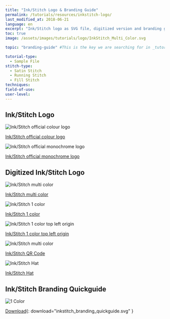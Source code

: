 ```yaml
---
title: "Ink/Stitch Logo & Branding Guide"
permalink: /tutorials/resources/inkstitch-logo/
last_modified_at: 2018-06-21
language: en
excerpt: "Ink/Stitch logo as SVG file, digitized version and branding guide."
toc: true
image: /assets/images/tutorials/logo/InkStitch_Multi_Color.svg

topic: "branding-guide" #This is the key we are searching for in _tutorials/002-001-branding-guide.md. It serves to include this file to the tutorial navigation.

tutorial-type:
  - Sample File
stitch-type:
  - Satin Stitch
  - Running Stitch
  - Fill Stitch
techniques:
field-of-use:
user-level: 
---
```

## Ink/Stitch Logo

<div class="feature__wrapper logo__gallery">
  <div class="feature__item">
    <div class="archive__item-teaser">
      <img src="/assets/images/tutorials/logo/inkstitch_colour_logo.svg" alt="Ink/Stitch official colour logo">
    </div>
    <div class="archive__item-body">
      <div class="archive__item-excerpt">
        <p><a href="/assets/images/tutorials/logo/inkstitch_colour_logo.svg">Ink/Stitch official colour logo</a></p>
      </div>
    </div>
  </div>
  <div class="feature__item">
    <div class="archive__item-teaser">
      <img src="/assets/images/tutorials/logo/inkstitch_official_logo.svg" alt="Ink/Stitch official monochrome logo">
    </div>
    <div class="archive__item-body">
      <div class="archive__item-excerpt">
        <p><a href="/assets/images/tutorials/logo/inkstitch_official_logo.svg">Ink/Stitch official monochrome logo</a></p>
      </div>
    </div>
  </div>
</div>

## Digitized Ink/Stitch Logo

<div class="feature__wrapper logo__gallery">
  <div class="feature__item">
    <div class="archive__item-teaser">
      <img src="/assets/images/tutorials/logo/InkStitch_Multi_Color.svg" alt="Ink/Stitch multi color">
    </div>
    <div class="archive__item-body">
      <div class="archive__item-excerpt">
        <p><a href="/assets/images/tutorials/logo/InkStitch_Multi_Color.svg">Ink/Stitch multi color</a></p>
      </div>
    </div>
  </div>
  <div class="feature__item">
    <div class="archive__item-teaser">
      <img src="/assets/images/tutorials/logo/InkStitch_1_Color.svg" alt="Ink/Stitch 1 color">
    </div>
    <div class="archive__item-body">
      <div class="archive__item-excerpt">
        <p><a href="/assets/images/tutorials/logo/InkStitch_1_Color.svg">Ink/Stitch 1 color</a></p>
      </div>
    </div>
  </div>
  <div class="feature__item">
    <div class="archive__item-teaser">
      <img src="/assets/images/tutorials/logo/InkStitch_1_Color_Top_Left_Origin.svg" alt="Ink/Stitch 1 color top left origin">
    </div>
    <div class="archive__item-body">
      <div class="archive__item-excerpt">
        <p><a href="/assets/images/tutorials/logo/InkStitch_1_Color_Top_Left_Origin.svg">Ink/Stitch 1 color top left origin</a></p>
      </div>
    </div>
  </div>
  <div class="feature__item">
    <div class="archive__item-teaser">
      <img src="/assets/images/tutorials/logo/InkStitch_Logo_QR_Code_Patch.svg" alt="Ink/Stitch multi color">
    </div>
    <div class="archive__item-body">
      <div class="archive__item-excerpt">
        <p><a href="/assets/images/tutorials/logo/logo/InkStitch_Logo_QR_Code_Patch.svg">Ink/Stitch QR Code</a></p>
      </div>
    </div>
  </div>
  <div class="feature__item">
    <div class="archive__item-teaser">
      <img src="/assets/images/tutorials/logo/Logo_Hat_Embroidery.svg" alt="Ink/Stitch Hat">
    </div>
    <div class="archive__item-body">
      <div class="archive__item-excerpt">
        <p><a href="/assets/images/tutorials/logo/Logo_Hat_Embroidery.svg">Ink/Stitch Hat</a></p>
      </div>
    </div>
  </div>
</div>

## Ink/Stitch Branding Quickguide

![1 Color](/assets/images/tutorials/logo/inkstitch_branding_quickguide.svg)

[Download](/assets/images/tutorials/logo/inkstitch_branding_quickguide.svg){: download="inkstitch_branding_quickguide.svg" }

